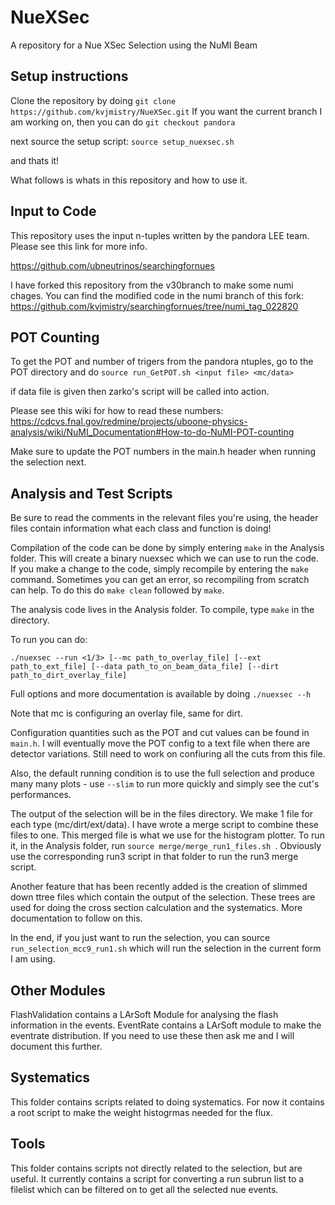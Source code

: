 # NueXSec
A repository for a Nue XSec Selection using the NuMI Beam

## Setup instructions
Clone the repository by doing `git clone https://github.com/kvjmistry/NueXSec.git`
If you want the current branch I am working on, then you can do `git checkout pandora`

next source the setup script: `source setup_nuexsec.sh`

and thats it!

What follows is whats in this repository and how to use it.

## Input to Code
This repository uses the input n-tuples written by the pandora LEE team. Please see this link for more info. 

https://github.com/ubneutrinos/searchingfornues

I have forked this repository from the v30branch to make some numi chages. You can find the modified code in the numi branch of this fork:
https://github.com/kvjmistry/searchingfornues/tree/numi_tag_022820

## POT Counting
To get the POT and number of trigers from the pandora ntuples, go to the POT directory and do `source run_GetPOT.sh <input file> <mc/data>`

if data file is given then zarko's script will be called into action.

Please see this wiki for how to read these numbers:
https://cdcvs.fnal.gov/redmine/projects/uboone-physics-analysis/wiki/NuMI_Documentation#How-to-do-NuMI-POT-counting

Make sure to update the POT numbers in the main.h header when running the selection next.


## Analysis and Test Scripts
Be sure to read the comments in the relevant files you're using, the header files contain information what each class and function is doing!

Compilation of the code can be done by simply entering `make` in the Analysis folder. This will create a binary nuexsec which we can use to run the code. If you make a change to the code, simply recompile by entering the `make` command. Sometimes you can get an error, so recompiling from scratch can help. To do this do `make clean` followed by `make`.

The analysis code lives in the Analysis folder. To compile, type `make` in the directory. 

To run you can do:
```
./nuexsec --run <1/3> [--mc path_to_overlay_file] [--ext path_to_ext_file] [--data path_to_on_beam_data_file] [--dirt path_to_dirt_overlay_file]
```

Full options and more documentation is available by doing `./nuexsec --h`

Note that mc is configuring an overlay file, same for dirt.

Configuration quantities such as the POT and cut values can be found in `main.h`. I will eventually move the POT config to a text file when there are detector variations. Still need to work on confiuring all the cuts from this file. 

Also, the default running condition is to use the full selection and produce many many plots - use `--slim` to run more quickly and simply see the cut's performances.

The output of the selection will be in the files directory. We make 1 file for each type (mc/dirt/ext/data). I have wrote a merge script to combine these files to one. This merged file is what we use for the histogram plotter. To run it, in the Analysis folder, run `source merge/merge_run1_files.sh `. Obviously use the corresponding run3 script in that folder to run the run3 merge script.

Another feature that has been recently added is the creation of slimmed down ttree files which contain the output of the selection. These trees are used for doing the cross section calculation and the systematics. More documentation to follow on this.


In the end, if you just want to run the selection, you can source `run_selection_mcc9_run1.sh` which will run the selection in the current form I am using.

## Other Modules

FlashValidation contains a LArSoft Module for analysing the flash information in the events. EventRate contains a LArSoft module to make the eventrate distribution. If you need to use these then ask me and I will document this further. 

## Systematics

This folder contains scripts related to doing systematics. For now it contains a root script to make the weight histogrmas needed for the flux.

## Tools

This folder contains scripts not directly related to the selection, but are useful. It currently contains a script for converting a run subrun list to a filelist which can be filtered on to get all the selected nue events.




